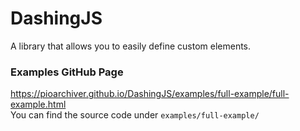 # DashingJS
A library that allows you to easily define custom elements.


### Examples GitHub Page  
https://pioarchiver.github.io/DashingJS/examples/full-example/full-example.html  
You can find the source code under `examples/full-example/`  
